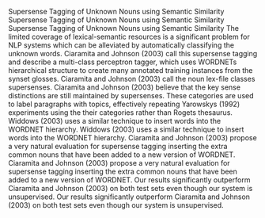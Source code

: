 Supersense Tagging of Unknown Nouns using Semantic Similarity
 Supersense Tagging of Unknown Nouns using Semantic Similarity
 Supersense Tagging of Unknown Nouns using Semantic Similarity
 The limited coverage of lexical-semantic resources is a significant problem for NLP systems which can be alleviated by automatically classifying the unknown words.
 Ciaramita and Johnson (2003) call this supersense tagging and describe a multi-class perceptron tagger, which uses WORDNETs hierarchical structure to create many annotated training instances from the synset glosses.
 Ciaramita and Johnson (2003) call the noun lex-file classes supersenses.
 Ciaramita and Johnson (2003) believe that the key sense distinctions are still maintained by supersenses.
 These categories are used to label paragraphs with topics, effectively repeating Yarowskys (1992) experiments using the their categories rather than Rogets thesaurus.
 Widdows (2003) uses a similar technique to insert words into the WORDNET hierarchy.
 Widdows (2003) uses a similar technique to insert words into the WORDNET hierarchy.
 Ciaramita and Johnson (2003) propose a very natural evaluation for supersense tagging inserting the extra common nouns that have been added to a new version of WORDNET.
 Ciaramita and Johnson (2003) propose a very natural evaluation for supersense tagging inserting the extra common nouns that have been added to a new version of WORDNET.
 Our results significantly outperform Ciaramita and Johnson (2003) on both test sets even though our system is unsupervised.
 Our results significantly outperform Ciaramita and Johnson (2003) on both test sets even though our system is unsupervised.